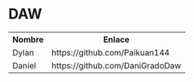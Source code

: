 # DAW

<table>
<tr>
<th>Nombre</th>
<th>Enlace</th>
</tr>
<tr>
<td>Dylan</td>
<td>https://github.com/Paikuan144</td>
</tr>
<tr>
<td>Daniel</td>
<td>https://github.com/DaniGradoDaw</td>
</tr>